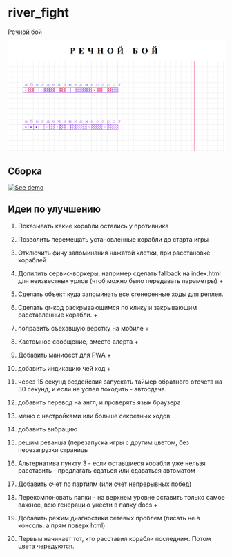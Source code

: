 # river_fight
Речной бой

![Речной бой](/screenshots/redvictory.png "Речной бой")

## Сборка
[![See demo](https://github.com/asavan/riverfight/actions/workflows/static.yml/badge.svg)](https://github.com/asavan/riverfight/actions/workflows/static.yml)

## Идеи по улучшению
1) Показывать какие корабли остались у противника
2) Позволить перемещать установленные корабли до старта игры
3) Отключить фичу запоминания нажатой клетки, при расстановке кораблей

4) Допилить сервис-воркеры, например сделать fallback на index.html для неизвестных урлов (чтоб можно было передавать параметры) +
5) Сделать объект куда запоминать все сгенеренные ходы для реплея.
6) Сделать qr-код раскрывающимся по клику и закрывающим расставленные корабли. +
7) поправить съехавшую верстку на мобиле +
8) Кастомное сообщение, вместо алерта +
9) Добавить манифест для PWA +
10) добавить индикацию чей ход +
11) через 15 секунд бездейсвия запускать таймер обратного отсчета на 30 секунд, и если не успел походить - автосдача.
12) добавить перевод на англ, и проверять язык браузера
13) меню с настройками или больше секретных ходов
14) добавить вибрацию
15) решим реванша (перезапуска игры с другим цветом, без перезагрузки страницы
16) Альтернатива пункту 3 - если оставшиеся корабли уже нельзя расставить - предлагать сдаться или сдаваться автоматом
17) Добавить счет по партиям (или счет непрерывных побед)
18) Перекомпоновать папки - на верхнем уровне оставить только самое важное, всю генерацию унести в папку docs +
19) Добавить режим диагностики сетевых проблем (писать не в консоль, а прям поверх html)
20) Первым начинает тот, кто расставил корабли последним. Потом цвета чередуются.

